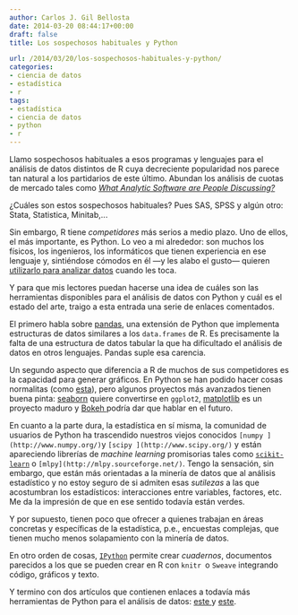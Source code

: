 ```yaml
---
author: Carlos J. Gil Bellosta
date: 2014-03-20 08:44:17+00:00
draft: false
title: Los sospechosos habituales y Python

url: /2014/03/20/los-sospechosos-habituales-y-python/
categories:
- ciencia de datos
- estadística
- r
tags:
- estadística
- ciencia de datos
- python
- r
---
```


Llamo sospechosos habituales a esos programas y lenguajes para el análisis de datos distintos de R cuya decreciente popularidad nos parece tan natural a los partidarios de este último. Abundan los análisis de cuotas de mercado tales como [_What Analytic Software are People Discussing?_](http://r4stats.com/2013/02/12/what-analytic-software-are-people-discussing/)

¿Cuáles son estos sospechosos habituales? Pues SAS, SPSS y algún otro: Stata, Statistica, Minitab,...

Sin embargo, R tiene _competidores_ más serios a medio plazo. Uno de ellos, el más importante, es Python. Lo veo a mi alrededor: son muchos los físicos, los ingenieros, los informáticos que tienen experiencia en ese lenguaje y, sintiéndose cómodos en él —y les alabo el gusto— quieren [utilizarlo para analizar datos](http://www.talyarkoni.org/blog/2013/11/18/the-homogenization-of-scientific-computing-or-why-python-is-steadily-eating-other-languages-lunch/) cuando les toca.

Y para que mis lectores puedan hacerse una idea de cuáles son las herramientas disponibles para el análisis de datos con Python y cuál es el estado del arte, traigo a esta entrada una serie de enlaces comentados.

El primero habla sobre [pandas](http://wesmckinney.com/blog/?p=414), una extensión de Python que implementa estructuras de datos similares a los `data.frames` de R. Es precisamente la falta de una estructura de datos tabular la que ha dificultado el análisis de datos en otros lenguajes. Pandas suple esa carencia.

Un segundo aspecto que diferencia a R de muchos de sus competidores es la capacidad para generar gráficos. En Python se han podido hacer cosas normalitas (como [esta](http://alstatr.blogspot.ch/2014/03/python-numerical-description-of-data.html)), pero algunos proyectos más avanzados tienen buena pinta: [seaborn](http://stanford.edu/~mwaskom/software/seaborn/) quiere convertirse en `ggplot2`, [matplotlib](http://matplotlib.org/) es un proyecto maduro y [Bokeh ](http://bokeh.pydata.org/)podría dar que hablar en el futuro.

En cuanto a la parte dura, la estadística en sí misma, la comunidad de usuarios de Python ha trascendido nuestros viejos conocidos `[numpy ](http://www.numpy.org/)`y `[scipy ](http://www.scipy.org/)` y están apareciendo librerías de _machine learning_ promisorias tales como [`scikit-learn`](http://scikit-learn.org/stable/) o `[mlpy](http://mlpy.sourceforge.net/)`. Tengo la sensación, sin embargo, que están más orientadas a la minería de datos que al análisis estadístico y no estoy seguro de si admiten esas _sutilezas_ a las que acostumbran los estadísticos: interacciones entre variables, factores, etc. Me da la impresión de que en ese sentido todavía están verdes.

Y por supuesto, tienen poco que ofrecer a quienes trabajan en áreas concretas y específicas de la estadística, p.e., encuestas complejas, que tienen mucho menos solapamiento con la minería de datos.

En otro orden de cosas, [`IPython`](http://ipython.org/) permite crear _cuadernos_, documentos parecidos a los que se pueden crear en R con `knitr `o `Sweave` integrando código, gráficos y texto.

Y termino con dos artículos que contienen enlaces a todavía más herramientas de Python para el análisis de datos: [este ](http://datacommunitydc.org/blog/2013/05/stepping-up-to-big-data-with-r-and-python/)y [este](http://www.kdnuggets.com/2012/11/best-python-modules-for-data-mining.html).
